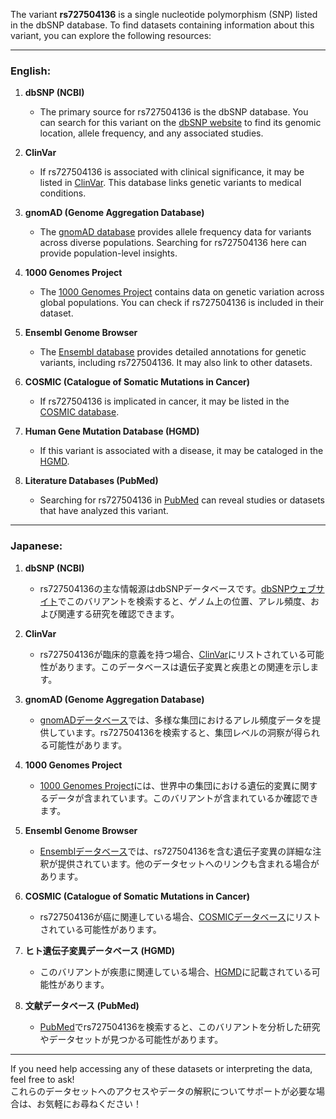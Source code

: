 The variant **rs727504136** is a single nucleotide polymorphism (SNP) listed in the dbSNP database. To find datasets containing information about this variant, you can explore the following resources:

---

### English:
1. **dbSNP (NCBI)**  
   - The primary source for rs727504136 is the dbSNP database. You can search for this variant on the [dbSNP website](https://www.ncbi.nlm.nih.gov/snp/rs727504136) to find its genomic location, allele frequency, and any associated studies.

2. **ClinVar**  
   - If rs727504136 is associated with clinical significance, it may be listed in [ClinVar](https://www.ncbi.nlm.nih.gov/clinvar/). This database links genetic variants to medical conditions.

3. **gnomAD (Genome Aggregation Database)**  
   - The [gnomAD database](https://gnomad.broadinstitute.org/) provides allele frequency data for variants across diverse populations. Searching for rs727504136 here can provide population-level insights.

4. **1000 Genomes Project**  
   - The [1000 Genomes Project](https://www.internationalgenome.org/) contains data on genetic variation across global populations. You can check if rs727504136 is included in their dataset.

5. **Ensembl Genome Browser**  
   - The [Ensembl database](https://www.ensembl.org/) provides detailed annotations for genetic variants, including rs727504136. It may also link to other datasets.

6. **COSMIC (Catalogue of Somatic Mutations in Cancer)**  
   - If rs727504136 is implicated in cancer, it may be listed in the [COSMIC database](https://cancer.sanger.ac.uk/cosmic).

7. **Human Gene Mutation Database (HGMD)**  
   - If this variant is associated with a disease, it may be cataloged in the [HGMD](https://www.hgmd.cf.ac.uk/).

8. **Literature Databases (PubMed)**  
   - Searching for rs727504136 in [PubMed](https://pubmed.ncbi.nlm.nih.gov/) can reveal studies or datasets that have analyzed this variant.

---

### Japanese:
1. **dbSNP (NCBI)**  
   - rs727504136の主な情報源はdbSNPデータベースです。[dbSNPウェブサイト](https://www.ncbi.nlm.nih.gov/snp/rs727504136)でこのバリアントを検索すると、ゲノム上の位置、アレル頻度、および関連する研究を確認できます。

2. **ClinVar**  
   - rs727504136が臨床的意義を持つ場合、[ClinVar](https://www.ncbi.nlm.nih.gov/clinvar/)にリストされている可能性があります。このデータベースは遺伝子変異と疾患との関連を示します。

3. **gnomAD (Genome Aggregation Database)**  
   - [gnomADデータベース](https://gnomad.broadinstitute.org/)では、多様な集団におけるアレル頻度データを提供しています。rs727504136を検索すると、集団レベルの洞察が得られる可能性があります。

4. **1000 Genomes Project**  
   - [1000 Genomes Project](https://www.internationalgenome.org/)には、世界中の集団における遺伝的変異に関するデータが含まれています。このバリアントが含まれているか確認できます。

5. **Ensembl Genome Browser**  
   - [Ensemblデータベース](https://www.ensembl.org/)では、rs727504136を含む遺伝子変異の詳細な注釈が提供されています。他のデータセットへのリンクも含まれる場合があります。

6. **COSMIC (Catalogue of Somatic Mutations in Cancer)**  
   - rs727504136が癌に関連している場合、[COSMICデータベース](https://cancer.sanger.ac.uk/cosmic)にリストされている可能性があります。

7. **ヒト遺伝子変異データベース (HGMD)**  
   - このバリアントが疾患に関連している場合、[HGMD](https://www.hgmd.cf.ac.uk/)に記載されている可能性があります。

8. **文献データベース (PubMed)**  
   - [PubMed](https://pubmed.ncbi.nlm.nih.gov/)でrs727504136を検索すると、このバリアントを分析した研究やデータセットが見つかる可能性があります。

---

If you need help accessing any of these datasets or interpreting the data, feel free to ask!  
これらのデータセットへのアクセスやデータの解釈についてサポートが必要な場合は、お気軽にお尋ねください！